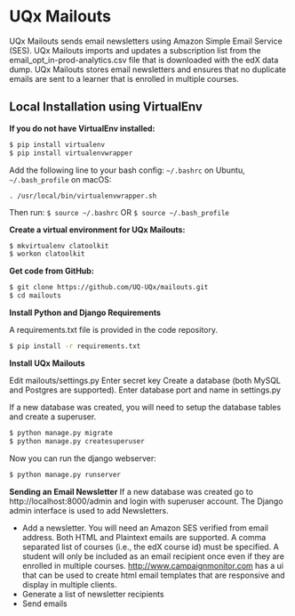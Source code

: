 UQx Mailouts
========

UQx Mailouts sends email newsletters using Amazon Simple Email Service (SES). UQx Mailouts imports and updates a subscription list from the email_opt_in-prod-analytics.csv file that is downloaded with the edX data dump. UQx Mailouts stores email newsletters and ensures that no duplicate emails are sent to a learner that is enrolled in multiple courses.


Local Installation using VirtualEnv
---------

**If you do not have VirtualEnv installed:**
```bash
$ pip install virtualenv
$ pip install virtualenvwrapper
```
Add the following line to your bash config: `~/.bashrc` on Ubuntu, `~/.bash_profile` on macOS:
```
. /usr/local/bin/virtualenvwrapper.sh
```
Then run: `$ source ~/.bashrc` OR `$ source ~/.bash_profile`  


**Create a virtual environment for UQx Mailouts:**

```bash
$ mkvirtualenv clatoolkit
$ workon clatoolkit
```

**Get code from GitHub:**

```bash
$ git clone https://github.com/UQ-UQx/mailouts.git
$ cd mailouts
```

**Install Python and Django Requirements**


A requirements.txt file is provided in the code repository.

```bash
$ pip install -r requirements.txt
```

**Install UQx Mailouts**

Edit mailouts/settings.py
Enter secret key
Create a database (both MySQL and Postgres are supported). Enter database port and name in settings.py

If a new database was created, you will need to setup the database tables and create a superuser.
```bash
$ python manage.py migrate
$ python manage.py createsuperuser
```

Now you can run the django webserver:
```bash
$ python manage.py runserver
```

**Sending an Email Newsletter**
If a new database was created go to http://localhost:8000/admin and login with superuser account. The Django admin interface is used to add Newsletters.

- Add a newsletter. You will need an Amazon SES verified from email address. Both HTML and Plaintext emails are supported. A comma separated list of courses (i.e., the edX course id) must be specified. A student will only be included as an email recipient once even if they are enrolled in multiple courses.
http://www.campaignmonitor.com has a ui that can be used to create html email templates that are responsive and display in multiple clients. 
- Generate a list of newsletter recipients
- Send emails
